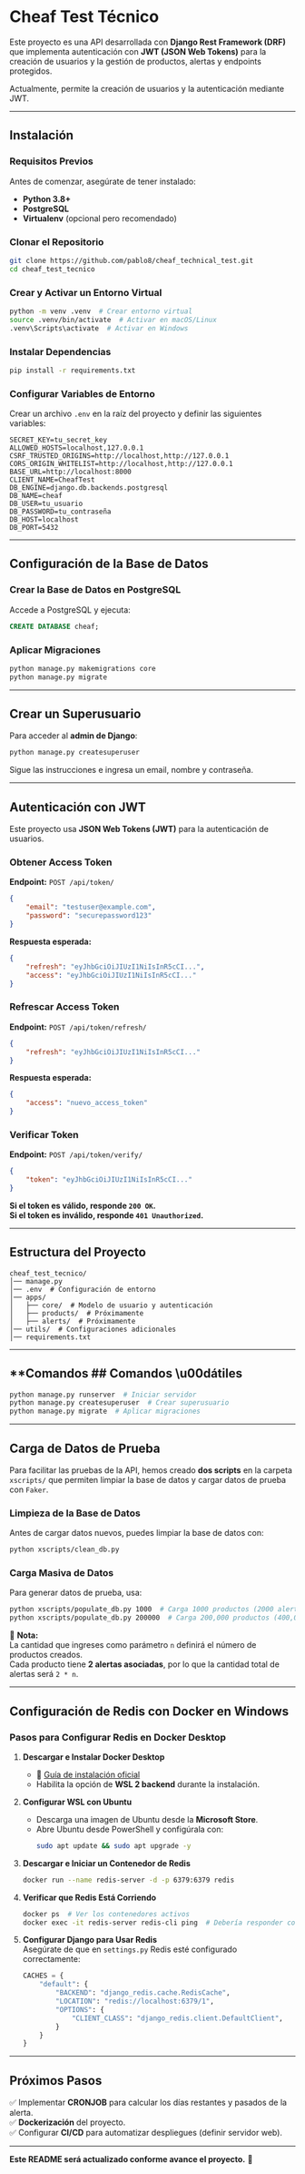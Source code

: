 # Cheaf Test Técnico

Este proyecto es una API desarrollada con **Django Rest Framework (DRF)**
que implementa autenticación con **JWT (JSON Web Tokens)** para la creación de usuarios y
la gestión de productos, alertas y endpoints protegidos.

Actualmente, permite la creación de usuarios y la autenticación mediante JWT.

---

## Instalación

### **Requisitos Previos**
Antes de comenzar, asegúrate de tener instalado:
- **Python 3.8+**
- **PostgreSQL**
- **Virtualenv** (opcional pero recomendado)

### **Clonar el Repositorio**
```bash
git clone https://github.com/pablo8/cheaf_technical_test.git
cd cheaf_test_tecnico
```

### **Crear y Activar un Entorno Virtual**
```bash
python -m venv .venv  # Crear entorno virtual
source .venv/bin/activate  # Activar en macOS/Linux
.venv\Scripts\activate  # Activar en Windows
```

### **Instalar Dependencias**
```bash
pip install -r requirements.txt
```

### **Configurar Variables de Entorno**
Crear un archivo `.env` en la raíz del proyecto y definir las siguientes variables:
```env
SECRET_KEY=tu_secret_key
ALLOWED_HOSTS=localhost,127.0.0.1
CSRF_TRUSTED_ORIGINS=http://localhost,http://127.0.0.1
CORS_ORIGIN_WHITELIST=http://localhost,http://127.0.0.1
BASE_URL=http://localhost:8000
CLIENT_NAME=CheafTest
DB_ENGINE=django.db.backends.postgresql
DB_NAME=cheaf
DB_USER=tu_usuario
DB_PASSWORD=tu_contraseña
DB_HOST=localhost
DB_PORT=5432
```

---

## **Configuración de la Base de Datos**
### **Crear la Base de Datos en PostgreSQL**
Accede a PostgreSQL y ejecuta:
```sql
CREATE DATABASE cheaf;
```

### **Aplicar Migraciones**
```bash
python manage.py makemigrations core
python manage.py migrate
```

---

## **Crear un Superusuario**
Para acceder al **admin de Django**:
```bash
python manage.py createsuperuser
```
Sigue las instrucciones e ingresa un email, nombre y contraseña.

---

## **Autenticación con JWT**
Este proyecto usa **JSON Web Tokens (JWT)** para la autenticación de usuarios.

### **Obtener Access Token**
**Endpoint:** `POST /api/token/`
```json
{
    "email": "testuser@example.com",
    "password": "securepassword123"
}
```
**Respuesta esperada:**
```json
{
    "refresh": "eyJhbGciOiJIUzI1NiIsInR5cCI...",
    "access": "eyJhbGciOiJIUzI1NiIsInR5cCI..."
}
```

### **Refrescar Access Token**
**Endpoint:** `POST /api/token/refresh/`
```json
{
    "refresh": "eyJhbGciOiJIUzI1NiIsInR5cCI..."
}
```
**Respuesta esperada:**
```json
{
    "access": "nuevo_access_token"
}
```

### **Verificar Token**
**Endpoint:** `POST /api/token/verify/`
```json
{
    "token": "eyJhbGciOiJIUzI1NiIsInR5cCI..."
}
```
**Si el token es válido, responde `200 OK`.**  
**Si el token es inválido, responde `401 Unauthorized`.**

---

## **Estructura del Proyecto**
```
cheaf_test_tecnico/
│── manage.py
│── .env  # Configuración de entorno
│── apps/
│   ├── core/  # Modelo de usuario y autenticación
│   ├── products/  # Próximamente
│   ├── alerts/  # Próximamente
│── utils/  # Configuraciones adicionales
│── requirements.txt
```

---

## **Comandos ## **Comandos \u00dátiles**
```bash
python manage.py runserver  # Iniciar servidor
python manage.py createsuperuser  # Crear superusuario
python manage.py migrate  # Aplicar migraciones
```

---

## **Carga de Datos de Prueba**

Para facilitar las pruebas de la API, hemos creado **dos scripts** en la carpeta `xscripts/` que permiten limpiar la base de datos y cargar datos de prueba con `Faker`.  

### **Limpieza de la Base de Datos**
Antes de cargar datos nuevos, puedes limpiar la base de datos con:
```bash
python xscripts/clean_db.py
```

### **Carga Masiva de Datos**
Para generar datos de prueba, usa:
```bash
python xscripts/populate_db.py 1000  # Carga 1000 productos (2000 alertas)
python xscripts/populate_db.py 200000  # Carga 200,000 productos (400,000 alertas)
```
📌 **Nota:**  
La cantidad que ingreses como parámetro `n` definirá el número de productos creados.  
Cada producto tiene **2 alertas asociadas**, por lo que la cantidad total de alertas será `2 * n`.

---

## **Configuración de Redis con Docker en Windows**

### **Pasos para Configurar Redis en Docker Desktop**
1. **Descargar e Instalar Docker Desktop**  
   - 🔗 [Guía de instalación oficial](https://docs.docker.com/desktop/setup/install/windows-install/)  
   - Habilita la opción de **WSL 2 backend** durante la instalación.

2. **Configurar WSL con Ubuntu**  
   - Descarga una imagen de Ubuntu desde la **Microsoft Store**.
   - Abre Ubuntu desde PowerShell y configúrala con:
     ```bash
     sudo apt update && sudo apt upgrade -y
     ```

3. **Descargar e Iniciar un Contenedor de Redis**  
   ```bash
   docker run --name redis-server -d -p 6379:6379 redis
   ```

4. **Verificar que Redis Está Corriendo**  
   ```bash
   docker ps  # Ver los contenedores activos
   docker exec -it redis-server redis-cli ping  # Debería responder con "PONG"
   ```

5. **Configurar Django para Usar Redis**  
   Asegúrate de que en `settings.py` Redis esté configurado correctamente:
   ```python
   CACHES = {
       "default": {
           "BACKEND": "django_redis.cache.RedisCache",
           "LOCATION": "redis://localhost:6379/1",
           "OPTIONS": {
               "CLIENT_CLASS": "django_redis.client.DefaultClient",
           }
       }
   }
   ```

---

## **Próximos Pasos**
✅ Implementar **CRONJOB** para calcular los días restantes y pasados de la alerta.  
✅ **Dockerización** del proyecto.  
✅ Configurar **CI/CD** para automatizar despliegues (definir servidor web).  

---

**Este README será actualizado conforme avance el proyecto.** 🚀

